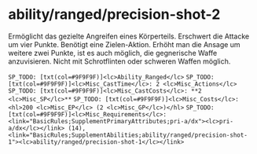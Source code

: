 # ability/ranged/precision-shot-2

Ermöglicht das gezielte Angreifen eines Körperteils. Erschwert die Attacke um vier Punkte. Benötigt eine Zielen-Aktion. Erhöht man die Ansage um weitere zwei Punkte, ist es auch möglich, die gegnerische Waffe anzuvisieren. Nicht mit Schrotflinten oder schweren Waffen möglich.

`SP_TODO: [txt(col=#9F9F9F)]<lc>Ability_Ranged</lc>`
`SP_TODO: [txt(col=#9F9F9F)]<lc>Misc_CastTime</lc>: 2 <lc>Misc_Actions</lc>`
`SP_TODO: [txt(col=#9F9F9F)]<lc>Misc_CastCosts</lc>: **2 <lc>Misc_SP</lc>**`
`SP_TODO: [txt(col=#9F9F9F)]<lc>Misc_Costs</lc>: <hl>200 <lc>Misc_EP</lc> (2 <lc>Misc_GP</lc>)</hl>`
`SP_TODO: [txt(col=#9F9F9F)]<lc>Misc_Requirements</lc>: <link="BasicRules;SupplementPrimaryAttributes;pri-a/dx"><lc>pri-a/dx</lc></link> (14), <link="BasicRules;SupplementAbilities;ability/ranged/precision-shot-1"><lc>ability/ranged/precision-shot-1</lc></link>`